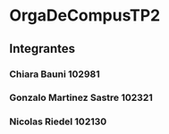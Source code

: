 # OrgaDeCompusTP2

## Integrantes
### Chiara Bauni  102981
### Gonzalo Martinez Sastre 102321
### Nicolas Riedel  102130

